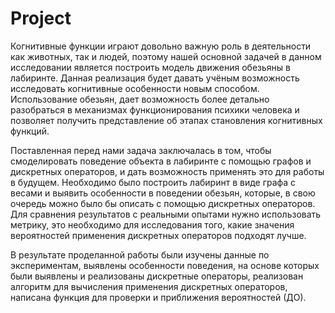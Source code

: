 # Project
  Когнитивные функции играют довольно важную роль в деятельности как животных, так и людей, поэтому нашей основной задачей в данном исследовании является построить модель движения обезьяны в лабиринте. Данная реализация будет давать учёным возможность исследовать когнитивные особенности новым способом. Использование обезьян, дает возможность более детально разобраться в механизмах функционирования психики человека и позволяет получить представление об этапах становления когнитивных функций. 
  
  Поставленная перед нами задача заключалась в том, чтобы смоделировать поведение объекта в лабиринте с помощью графов и дискретных операторов, и дать возможность применять это для работы в будущем. Необходимо было построить лабиринт в виде графа с весами и выявить особенности в поведении обезьян, которые, в свою очередь можно было бы описать с помощью дискретных операторов. Для сравнения результатов с реальными опытами нужно использовать метрику, это необходимо для исследования того, какие значения вероятностей применения дискретных операторов подходят лучше.
  
  В результате проделанной работы были изучены данные по экспериментам, выявлены особенности поведения, на основе которых были выявлены и реализованы дискретные операторы, реализован алгоритм для вычисления применения дискретных операторов, написана функция для проверки и приближения вероятностей (ДО).
